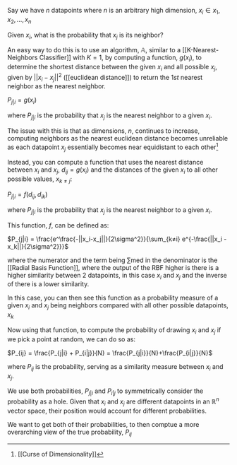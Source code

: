 Say we have $n$ datapoints where $n$ is an arbitrary high dimension, $x_i \in {x_1, x_2, ..., x_n}$

Given $x_i$, what is the probability that $x_j$ is its neighbor?

An easy way to do this is to use an algorithm, $\mathbb{A}$, similar to a [[K-Nearest-Neighbors Classifier]] with $K = 1$, by computing a function, $g(x_i)$, to determine the shortest distance between the given $x_i$ and all possible $x_j$, given by $||x_i - x_j||^2$ ([[euclidean distance]]) to return the $1st$ nearest neighbor as the nearest neighbor.

$P_{j|i} = g(x_i)$

where $P_{j|i}$ is the probability that $x_j$ is the nearest neighbor to a given $x_i$.

The issue with this is that as dimensions, $n$, continues to increase, computing neighbors as the nearest euclidean distance becomes unreliable as each datapoint $x_j$ essentially becomes near equidistant to each other[^1]

Instead, you can compute a function that uses the nearest distance between $x_i$ and $x_j$, $d_{ij} = g(x_i)$ and the distances of the given $x_i$ to all other possible values, $x_{k≠j}$:

$P_{j|i} = f(d_{ij}, d_{ik})$

where $P_{j|i}$ is the probability that $x_j$ is the nearest neighbor to a given $x_i$.

This function, $f$, can be defined as:

$P_{j|i} = \frac{e^\frac{-||x_i-x_j||}{2\sigma^2}}{\sum_{k≠i} e^{-\frac{||x_i - x_k||}{2\sigma^2}}}$

where the numerator and the term being $\sum$med in the denominator is the [[Radial Basis Function]], where the output of the RBF higher is there is a higher similarity between 2 datapoints, in this case $x_i$ and $x_j$ and the inverse of there is a lower similarity.

In this case, you can then see this function as a probability measure of a given $x_i$ and $x_j$ being neighbors compared with all other possible datapoints, $x_k$

Now using that function, to compute the probability of drawing $x_i$ and $x_j$ if we pick a point at random, we can do so as:

$P_{ij} = \frac{P_{j|i} + P_{i|j}}{N} = \frac{P_{j|i}}{N}+\frac{P_{i|j}}{N}$


where $P_{ij}$ is the probability, serving as a similarity measure between $x_{i}$ and $x_j$.

We use both probabilities, $P_{j|i}$ and $P_{i|j}$ to symmetrically consider the probability as a hole. Given that $x_i$ and $x_j$ are different datapoints in an $\mathbb{R}^n$ vector space, their position would account for different probabilities.

We want to get both of their probabilities, to then comptue a more overarching view of the true probability, $P_{ij}$

[^1]: [[Curse of Dimensionality]]